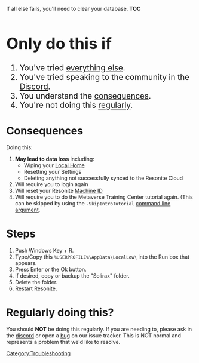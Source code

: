 <languages/> If all else fails, you'll need to clear your database.
__TOC__

<div style="font-size:1.5em;">

# Only do this if

1.  You've tried [everything
    else](:Category:Troubleshooting "wikilink").
2.  You've tried speaking to the community in the
    [Discord](https://discord.gg/Resonite%7CResonite).
3.  You understand the [consequences](#Consequences "wikilink").
4.  You're not doing this
    [regularly](#Regularly_doing_this.3F "wikilink").

</div>

# Consequences

Doing this:

1.  **May lead to data loss** including:
    -   Wiping your [Local Home](Homes#Local_Home "wikilink")
    -   Resetting your Settings
    -   Deleting anything not successfully synced to the Resonite Cloud
2.  Will require you to login again
3.  Will reset your Resonite [Machine ID](Machine_ID "wikilink")
4.  Will require you to do the Metaverse Training Center tutorial again.
    (This can be skipped by using the `-SkipIntroTutorial` [command line
    argument](Command_Line_Arguments "wikilink").

# Steps

1.  Push Windows Key + R.
2.  Type/Copy this `%USERPROFILE%\AppData\LocalLow\` into the Run box
    that appears.
3.  Press Enter or the Ok button.
4.  If desired, copy or backup the "Solirax" folder.
5.  Delete the folder.
6.  Restart Resonite.

# Regularly doing this?

You should **NOT** be doing this regularly. If you are needing to,
please ask in the [discord](https://discord.gg/Resonite) or open a
[bug](https://github.com/Resonite-Metaverse/ResonitePublic/issues/new?assignees=&labels=Bug&template=bug_report.yml)
on our issue tracker. This is NOT normal and represents a problem that
we'd like to resolve.

[Category:Troubleshooting](Category:Troubleshooting "wikilink")